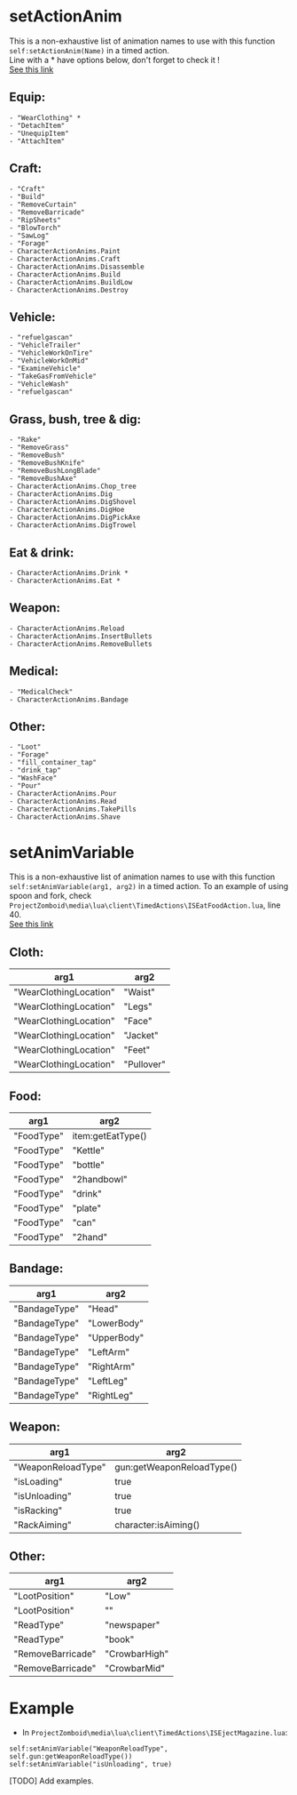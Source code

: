 # setActionAnim
This is a non-exhaustive list of animation names to use with this function `self:setActionAnim(Name)` in a timed action.  
Line with a * have options below, don't forget to check it !  
[See this link](https://github.com/MrBounty/PZ-Mod---Doc/blob/main/How%20to%20make%20a%20custom%20timed%20actions.md)

## Equip:
```
- "WearClothing" *
- "DetachItem"
- "UnequipItem"
- "AttachItem"
```

## Craft:
```
- "Craft"
- "Build"
- "RemoveCurtain"
- "RemoveBarricade"
- "RipSheets"
- "BlowTorch"
- "SawLog"
- "Forage"
- CharacterActionAnims.Paint
- CharacterActionAnims.Craft
- CharacterActionAnims.Disassemble
- CharacterActionAnims.Build
- CharacterActionAnims.BuildLow
- CharacterActionAnims.Destroy
```

## Vehicle:
```
- "refuelgascan"
- "VehicleTrailer"
- "VehicleWorkOnTire"
- "VehicleWorkOnMid"
- "ExamineVehicle"
- "TakeGasFromVehicle"
- "VehicleWash"
- "refuelgascan"
```

## Grass, bush, tree & dig:
```
- "Rake"
- "RemoveGrass"
- "RemoveBush"
- "RemoveBushKnife"
- "RemoveBushLongBlade"
- "RemoveBushAxe"
- CharacterActionAnims.Chop_tree
- CharacterActionAnims.Dig
- CharacterActionAnims.DigShovel
- CharacterActionAnims.DigHoe
- CharacterActionAnims.DigPickAxe
- CharacterActionAnims.DigTrowel
```

## Eat & drink:
```
- CharacterActionAnims.Drink *
- CharacterActionAnims.Eat *
```

## Weapon:
```
- CharacterActionAnims.Reload
- CharacterActionAnims.InsertBullets
- CharacterActionAnims.RemoveBullets
```

## Medical:
```
- "MedicalCheck"
- CharacterActionAnims.Bandage
```

## Other:
```
- "Loot"
- "Forage"
- "fill_container_tap"
- "drink_tap"
- "WashFace"
- "Pour"
- CharacterActionAnims.Pour
- CharacterActionAnims.Read
- CharacterActionAnims.TakePills
- CharacterActionAnims.Shave
```

# setAnimVariable
This is a non-exhaustive list of animation names to use with this function `self:setAnimVariable(arg1, arg2)` in a timed action. 
To an example of using spoon and fork, check `ProjectZomboid\media\lua\client\TimedActions\ISEatFoodAction.lua`, line 40.  
[See this link](https://github.com/MrBounty/PZ-Mod---Doc/blob/main/How%20to%20make%20a%20custom%20timed%20actions.md)  

## Cloth:  
| arg1 | arg2 |
| ---- | ---- |
| "WearClothingLocation" | "Waist" |
| "WearClothingLocation" | "Legs" |
| "WearClothingLocation" | "Face" |
| "WearClothingLocation" | "Jacket" |
| "WearClothingLocation" | "Feet" |
| "WearClothingLocation" | "Pullover" |

## Food: 
| arg1 | arg2 |
| ---- | ---- |
| "FoodType" | item:getEatType() |
| "FoodType" | "Kettle" |
| "FoodType" | "bottle" |
| "FoodType" | "2handbowl" |
| "FoodType" | "drink" |
| "FoodType" | "plate" |
| "FoodType" | "can" |
| "FoodType" | "2hand" |

## Bandage:  
| arg1 | arg2 |
| ---- | ---- |
| "BandageType" | "Head" |
| "BandageType" | "LowerBody" |
| "BandageType" | "UpperBody" |
| "BandageType" | "LeftArm" |
| "BandageType" | "RightArm" |
| "BandageType" | "LeftLeg" |
| "BandageType" | "RightLeg" |

## Weapon:  
| arg1 | arg2 |
| ---- | ---- |
| "WeaponReloadType" | gun:getWeaponReloadType() |
| "isLoading" | true |
| "isUnloading" | true |
| "isRacking" | true |
| "RackAiming" | character:isAiming() |

## Other:  
| arg1 | arg2 |
| ---- | ---- |
| "LootPosition" | "Low" |
| "LootPosition" | "" |
| "ReadType" | "newspaper" |
| "ReadType" | "book" |
| "RemoveBarricade" | "CrowbarHigh" |
| "RemoveBarricade" | "CrowbarMid" |

# Example
- In `ProjectZomboid\media\lua\client\TimedActions\ISEjectMagazine.lua`:
```
self:setAnimVariable("WeaponReloadType", self.gun:getWeaponReloadType())
self:setAnimVariable("isUnloading", true)
```
[TODO] Add examples.
